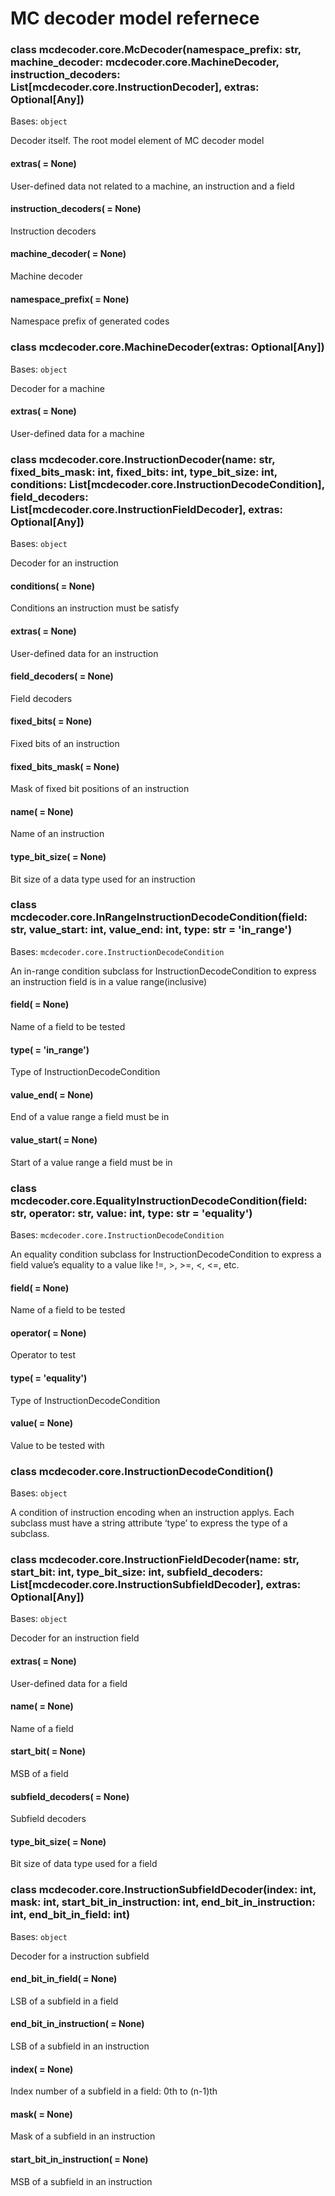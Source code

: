 # MC decoder model refernece


### class mcdecoder.core.McDecoder(namespace_prefix: str, machine_decoder: mcdecoder.core.MachineDecoder, instruction_decoders: List[mcdecoder.core.InstructionDecoder], extras: Optional[Any])
Bases: `object`

Decoder itself. The root model element of MC decoder model


#### extras( = None)
User-defined data not related to a machine, an instruction and a field


#### instruction_decoders( = None)
Instruction decoders


#### machine_decoder( = None)
Machine decoder


#### namespace_prefix( = None)
Namespace prefix of generated codes


### class mcdecoder.core.MachineDecoder(extras: Optional[Any])
Bases: `object`

Decoder for a machine


#### extras( = None)
User-defined data for a machine


### class mcdecoder.core.InstructionDecoder(name: str, fixed_bits_mask: int, fixed_bits: int, type_bit_size: int, conditions: List[mcdecoder.core.InstructionDecodeCondition], field_decoders: List[mcdecoder.core.InstructionFieldDecoder], extras: Optional[Any])
Bases: `object`

Decoder for an instruction


#### conditions( = None)
Conditions an instruction must be satisfy


#### extras( = None)
User-defined data for an instruction


#### field_decoders( = None)
Field decoders


#### fixed_bits( = None)
Fixed bits of an instruction


#### fixed_bits_mask( = None)
Mask of fixed bit positions of an instruction


#### name( = None)
Name of an instruction


#### type_bit_size( = None)
Bit size of a data type used for an instruction


### class mcdecoder.core.InRangeInstructionDecodeCondition(field: str, value_start: int, value_end: int, type: str = 'in_range')
Bases: `mcdecoder.core.InstructionDecodeCondition`

An in-range condition subclass for InstructionDecodeCondition to express an instruction field is in a value range(inclusive)


#### field( = None)
Name of a field to be tested


#### type( = 'in_range')
Type of InstructionDecodeCondition


#### value_end( = None)
End of a value range a field must be in


#### value_start( = None)
Start of a value range a field must be in


### class mcdecoder.core.EqualityInstructionDecodeCondition(field: str, operator: str, value: int, type: str = 'equality')
Bases: `mcdecoder.core.InstructionDecodeCondition`

An equality condition subclass for InstructionDecodeCondition to express a field value’s equality to a value like !=, >, >=, <, <=, etc.


#### field( = None)
Name of a field to be tested


#### operator( = None)
Operator to test


#### type( = 'equality')
Type of InstructionDecodeCondition


#### value( = None)
Value to be tested with


### class mcdecoder.core.InstructionDecodeCondition()
Bases: `object`

A condition of instruction encoding when an instruction applys.
Each subclass must have a string attribute ‘type’ to express the type of a subclass.


### class mcdecoder.core.InstructionFieldDecoder(name: str, start_bit: int, type_bit_size: int, subfield_decoders: List[mcdecoder.core.InstructionSubfieldDecoder], extras: Optional[Any])
Bases: `object`

Decoder for an instruction field


#### extras( = None)
User-defined data for a field


#### name( = None)
Name of a field


#### start_bit( = None)
MSB of a field


#### subfield_decoders( = None)
Subfield decoders


#### type_bit_size( = None)
Bit size of data type used for a field


### class mcdecoder.core.InstructionSubfieldDecoder(index: int, mask: int, start_bit_in_instruction: int, end_bit_in_instruction: int, end_bit_in_field: int)
Bases: `object`

Decoder for a instruction subfield


#### end_bit_in_field( = None)
LSB of a subfield in a field


#### end_bit_in_instruction( = None)
LSB of a subfield in an instruction


#### index( = None)
Index number of a subfield in a field: 0th to (n-1)th


#### mask( = None)
Mask of a subfield in an instruction


#### start_bit_in_instruction( = None)
MSB of a subfield in an instruction
